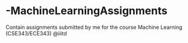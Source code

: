 # -MachineLearningAssignments
Contain assignments submitted by me for the course Machine Learning (CSE343/ECE343) @iiitd
